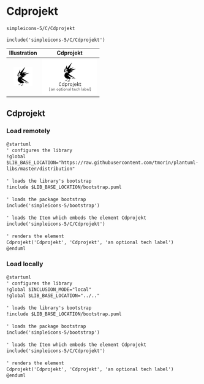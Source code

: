# Cdprojekt


```text
simpleicons-5/C/Cdprojekt
```

```text
include('simpleicons-5/C/Cdprojekt')
```



| Illustration | Cdprojekt |
| :---: | :---: |
| ![illustration for Illustration](../../simpleicons-5/C/Cdprojekt.png) | ![illustration for Cdprojekt](../../simpleicons-5/C/Cdprojekt.Local.png) |




## Cdprojekt

### Load remotely
```plantuml
@startuml
' configures the library
!global $LIB_BASE_LOCATION="https://raw.githubusercontent.com/tmorin/plantuml-libs/master/distribution"

' loads the library's bootstrap
!include $LIB_BASE_LOCATION/bootstrap.puml

' loads the package bootstrap
include('simpleicons-5/bootstrap')

' loads the Item which embeds the element Cdprojekt
include('simpleicons-5/C/Cdprojekt')

' renders the element
Cdprojekt('Cdprojekt', 'Cdprojekt', 'an optional tech label')
@enduml
```

### Load locally
```plantuml
@startuml
' configures the library
!global $INCLUSION_MODE="local"
!global $LIB_BASE_LOCATION="../.."

' loads the library's bootstrap
!include $LIB_BASE_LOCATION/bootstrap.puml

' loads the package bootstrap
include('simpleicons-5/bootstrap')

' loads the Item which embeds the element Cdprojekt
include('simpleicons-5/C/Cdprojekt')

' renders the element
Cdprojekt('Cdprojekt', 'Cdprojekt', 'an optional tech label')
@enduml
```


